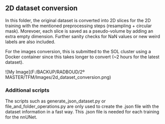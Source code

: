 ## 2D dataset conversion

In this folder, the original dataset is converted into 2D slices for the 2D training with the mentioned preprocessing steps (resampling + circular mask). Morevoer, each slice is saved as a pseudo-volume by adding an extra empty dimension. Further sanity checks for NaN values or new weird labels are also included.

For the images conversion, this is submitted to the SOL cluster using a Docker container since this takes longer to convert (~2 hours for the latest dataset). 

![My Image](F:/BACKUP/RADBOUD/2º MASTER/TFM/Images/2d_dataset_conversion.png)

### Additional scripts

The scripts such as generate_json_dataset.py or file_and_folder_operations.py are only used to create the .json file with the dataset information in a fast way. This .json file is needed for each training for the nnUNet.